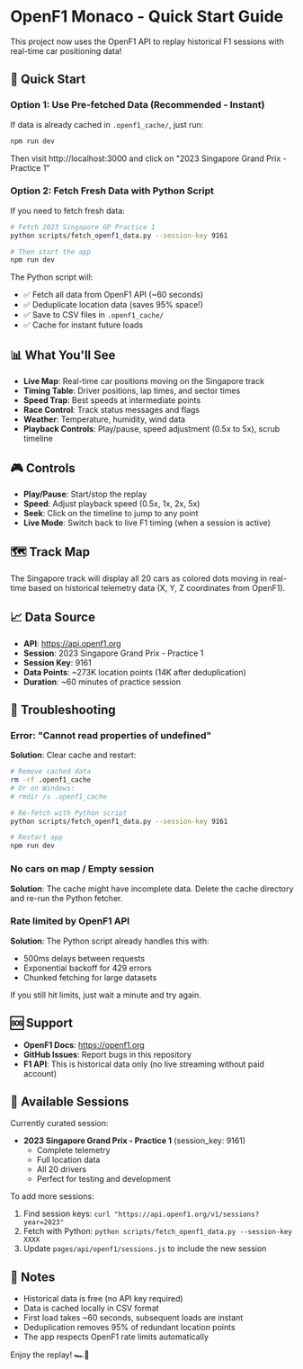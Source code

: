 # OpenF1 Monaco - Quick Start Guide

This project now uses the OpenF1 API to replay historical F1 sessions with real-time car positioning data!

## 🚀 Quick Start

### Option 1: Use Pre-fetched Data (Recommended - Instant)

If data is already cached in `.openf1_cache/`, just run:

```bash
npm run dev
```

Then visit http://localhost:3000 and click on "2023 Singapore Grand Prix - Practice 1"

### Option 2: Fetch Fresh Data with Python Script

If you need to fetch fresh data:

```bash
# Fetch 2023 Singapore GP Practice 1
python scripts/fetch_openf1_data.py --session-key 9161

# Then start the app
npm run dev
```

The Python script will:
- ✅ Fetch all data from OpenF1 API (~60 seconds)
- ✅ Deduplicate location data (saves 95% space!)
- ✅ Save to CSV files in `.openf1_cache/`
- ✅ Cache for instant future loads

## 📊 What You'll See

- **Live Map**: Real-time car positions moving on the Singapore track
- **Timing Table**: Driver positions, lap times, and sector times
- **Speed Trap**: Best speeds at intermediate points
- **Race Control**: Track status messages and flags
- **Weather**: Temperature, humidity, wind data
- **Playback Controls**: Play/pause, speed adjustment (0.5x to 5x), scrub timeline

## 🎮 Controls

- **Play/Pause**: Start/stop the replay
- **Speed**: Adjust playback speed (0.5x, 1x, 2x, 5x)
- **Seek**: Click on the timeline to jump to any point
- **Live Mode**: Switch back to live F1 timing (when a session is active)

## 🗺️ Track Map

The Singapore track will display all 20 cars as colored dots moving in real-time based on historical telemetry data (X, Y, Z coordinates from OpenF1).

## 📈 Data Source

- **API**: https://api.openf1.org
- **Session**: 2023 Singapore Grand Prix - Practice 1
- **Session Key**: 9161
- **Data Points**: ~273K location points (14K after deduplication)
- **Duration**: ~60 minutes of practice session

## 🔧 Troubleshooting

### Error: "Cannot read properties of undefined"

**Solution**: Clear cache and restart:
```bash
# Remove cached data
rm -rf .openf1_cache
# Or on Windows:
# rmdir /s .openf1_cache

# Re-fetch with Python script
python scripts/fetch_openf1_data.py --session-key 9161

# Restart app
npm run dev
```

### No cars on map / Empty session

**Solution**: The cache might have incomplete data. Delete the cache directory and re-run the Python fetcher.

### Rate limited by OpenF1 API

**Solution**: The Python script already handles this with:
- 500ms delays between requests
- Exponential backoff for 429 errors
- Chunked fetching for large datasets

If you still hit limits, just wait a minute and try again.

## 🆘 Support

- **OpenF1 Docs**: https://openf1.org
- **GitHub Issues**: Report bugs in this repository
- **F1 API**: This is historical data only (no live streaming without paid account)

## 🎯 Available Sessions

Currently curated session:
- **2023 Singapore Grand Prix - Practice 1** (session_key: 9161)
  - Complete telemetry
  - Full location data
  - All 20 drivers
  - Perfect for testing and development

To add more sessions:
1. Find session keys: `curl "https://api.openf1.org/v1/sessions?year=2023"`
2. Fetch with Python: `python scripts/fetch_openf1_data.py --session-key XXXX`
3. Update `pages/api/openf1/sessions.js` to include the new session

## 📝 Notes

- Historical data is free (no API key required)
- Data is cached locally in CSV format
- First load takes ~60 seconds, subsequent loads are instant
- Deduplication removes 95% of redundant location points
- The app respects OpenF1 rate limits automatically

Enjoy the replay! 🏎️💨

